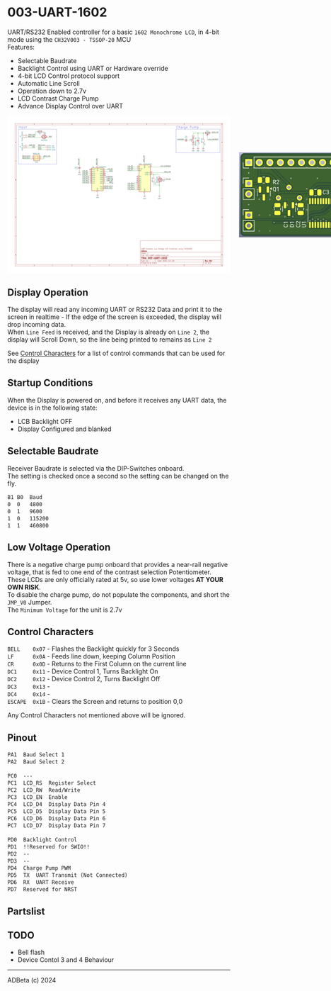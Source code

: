 # 003-UART-1602
UART/RS232 Enabled controller for a basic `1602 Monochrome LCD`, in 4-bit mode
using the `CH32V003 - TSSOP-20` MCU  
Features:
* Selectable Baudrate
* Backlight Control using UART or Hardware override
* 4-bit LCD Control protocol support
* Automatic Line Scroll
* Operation down to 2.7v
* LCD Contrast Charge Pump
* Advance Display Control over UART

<div style="display: flex; align-items: center; gap: 10px;">
  <img src="/images/Schematic.png" alt="Schematic" width="800"><br>
  <img src="/images/Front.png" alt="PCB_Front" width="400">
  <img src="/images/Back.png" alt="PCB_Back" width="400">
</div>

## Display Operation
The display will read any incoming UART or RS232 Data and print it to the 
screen in realtime - If the edge of the screen is exceeded, the display will
drop incoming data.  
When `Line Feed` is received, and the Display is already on `Line 2`, the display
will Scroll Down, so the line being printed to remains as `Line 2`  

See [Control Characters](#control-characters) for a list of control commands
that can be used for the display

## Startup Conditions
When the Display is powered on, and before it receives any UART data, the
device is in the following state:
* LCB Backlight OFF
* Display Configured and blanked

## Selectable Baudrate
Receiver Baudrate is selected via the DIP-Switches onboard.  
The setting is checked once a second so the setting can be 
changed on the fly.  
```
B1 B0  Baud
0  0   4800
0  1   9600
1  0   115200
1  1   460800
```

## Low Voltage Operation
There is a negative charge pump onboard that provides a near-rail negative
voltage, that is fed to one end of the contrast selection Potentiometer.  
These LCDs are only officially rated at 5v, so use lower voltages 
**AT  YOUR OWN RISK**.  
To disable the charge pump, do not populate the components, and short
the `JMP_V0` Jumper.  
The `Minimum Voltage` for the unit is 2.7v

## Control Characters
`BELL    0x07` - Flashes the Backlight quickly for 3 Seconds  
`LF      0x0A` - Feeds line down, keeping Column Position  
`CR      0x0D` - Returns to the First Column on the current line  
`DC1     0x11` - Device Control 1, Turns Backlight On  
`DC2     0x12` - Device Control 2, Turns Backlight Off  
`DC3     0x13` -   
`DC4     0x14` -  
`ESCAPE  0x1B` - Clears the Screen and returns to position 0,0  

Any Control Characters not mentioned above will be ignored.

## Pinout
```
PA1  Baud Select 1
PA2  Baud Select 2

PC0  ---
PC1  LCD_RS  Register Select
PC2  LCD_RW  Read/Write
PC3  LCD_EN  Enable
PC4  LCD_D4  Display Data Pin 4
PC5  LCD_D5  Display Data Pin 5
PC6  LCD_D6  Display Data Pin 6
PC7  LCD_D7  Display Data Pin 7

PD0  Backlight Control
PD1  !!Reserved for SWIO!!
PD2  --
PD3  --
PD4  Charge Pump PWM
PD5  TX  UART Transmit (Not Connected)
PD6  RX  UART Receive
PD7  Reserved for NRST
```

## Partslist

## TODO
* Bell flash
* Device Contol 3 and 4 Behaviour

----
ADBeta (c) 2024
